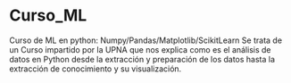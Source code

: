 # Curso_ML
Curso de ML en python: Numpy/Pandas/Matplotlib/ScikitLearn
Se trata de un Curso impartido por la UPNA que nos explica como es el análisis de datos en Python desde la extracción y preparación de los datos hasta la extracción de conocimiento y su visualización.
